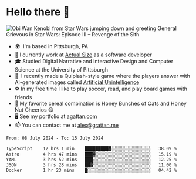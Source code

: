 <!--
**GameDog9988/GameDog9988** is a ✨ _special_ ✨ repository because its `README.md` (this file) appears on your GitHub profile.

Here are some ideas to get you started:

- 🔭 I’m currently working on ...
- 🌱 I’m currently learning ...
- 👯 I’m looking to collaborate on ...
- 🤔 I’m looking for help with ...
- 💬 Ask me about ...
- 📫 How to reach me: ...
- 😄 Pronouns: ...
- ⚡ Fun fact: ...
-->



Hello there 👋
==================================

![Obi Wan Kenobi from Star Wars jumping down and greeting General Grievous in Star Wars: Episode III – Revenge of the Sith](https://github.com/agrattan0820/agrattan0820/assets/51346343/689e56eb-29be-46a5-a079-28ea727b5f7e)


- 🌍  I'm based in Pittsburgh, PA
- 🔭  I currently work at [Actual Size](https://actualsize.com/) as a software developer
- 🎓  Studied Digital Narrative and Interactive Design and Computer Science at the University of Pittsburgh
- 👾  I recently made a Quiplash-style game where the players answer with AI-generated images called [Artificial Unintelligence](https://github.com/agrattan0820/artificial-unintelligence)
- ⚽  In my free time I like to play soccer, read, and play board games with friends
- 🥣  My favorite cereal combination is Honey Bunches of Oats and Honey Nut Cheerios 😋
- 🖥️  See my portfolio at [agattan.com](http://agrattan.com/)
- 📫  You can contact me at [alex@grattan.me](mailto:alex@grattan.me)

<!--START_SECTION:waka-->

```txt
From: 08 July 2024 - To: 15 July 2024

TypeScript    12 hrs 1 min    █████████▓░░░░░░░░░░░░░░░   38.09 %
Astro         4 hrs 47 mins   ███▓░░░░░░░░░░░░░░░░░░░░░   15.19 %
YAML          3 hrs 52 mins   ███░░░░░░░░░░░░░░░░░░░░░░   12.25 %
JSON          3 hrs 28 mins   ██▓░░░░░░░░░░░░░░░░░░░░░░   11.00 %
Docker        1 hr 23 mins    █░░░░░░░░░░░░░░░░░░░░░░░░   04.42 %
```

<!--END_SECTION:waka-->
